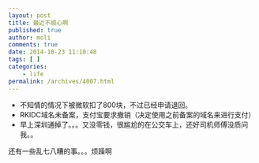 ```yaml
---
layout: post
title: 最近不顺心啊
published: true
author: moli
comments: true
date: 2014-10-23 11:10:48
tags: [ ]
categories:
    - life
permalink: /archives/4007.html
---
```

  * 不知情的情况下被微软扣了800块，不过已经申请退回。
  * RKIDC域名未备案，支付宝要求撤销（决定使用之前备案的域名来进行支付）
  * 早上深圳通掉了。。。又没零钱，很尴尬的在公交车上，还好司机师傅没质问我。。

还有一些乱七八糟的事。。。烦躁啊